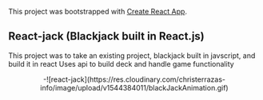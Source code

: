 This project was bootstrapped with [Create React App](https://github.com/facebook/create-react-app).

## React-jack (Blackjack built in React.js)

This project was to take an existing project, blackjack built in javscript, and build it in react
Uses api to build deck and handle game functionality
<p align="center">
-![react-jack](https://res.cloudinary.com/christerrazas-info/image/upload/v1544384011/blackJackAnimation.gif)
</p>

